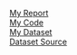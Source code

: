 [My Report](https://docs.google.com/document/d/1B6F9xwnwboIaO5ssva1B_lAovCycEdm1VO-OjH5Uvso/edit?usp=sharing)  
[My Code](https://colab.research.google.com/drive/1HHQpVTO78XlDMgokqwJsLzkrybOl3Bkv?usp=sharing)  
[My Dataset](https://drive.google.com/file/d/18ZOMCZ6Cfs9nDQqkSN9Df-TSp3x6nuN0/view?usp=sharing)  
[Dataset Source](https://www.kaggle.com/datasets/iamtanmayshukla/tesla-stocks-dataset)  
